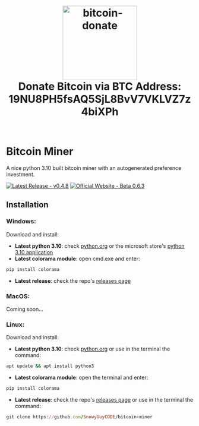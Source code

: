 <div align="center">
<h1 align="center">
  <br>
  <img src="https://user-images.githubusercontent.com/110027012/189337957-d602af05-c368-4cfc-bf79-d1460a72648c.png" alt="bitcoin-donate" width="200"></a>
  <br>
  Donate Bitcoin via BTC Address: 19NU8PH5fsAQ5SjL8BvV7VKLVZ7z4biXPh
  <br>
  <br>
</h1>

<div align="left">

# Bitcoin Miner
A nice python 3.10 built bitcoin miner with an autogenerated preference investment.


<a href="https://github.com/SnowyGuyCODE/bitcoin-miner/releases/latest"><img src="https://img.shields.io/badge/Latest_Release-v0.4.8-2ea44f" alt="Latest Release - v0.4.8"></a>
<a href="https://snowyguycode.github.io/bitcoin-miner"><img src="https://img.shields.io/badge/Official_Website-Beta_0.6.3-a43c2e" alt="Official Website - Beta 0.6.3"></a>


## Installation

### Windows:
Download and install:
  * **Latest python 3.10**: check [python.org](https://python.org/downloads) or the microsoft store's [python 3.10 application](https://apps.microsoft.com/store/detail/python-310/9PJPW5LDXLZ5)
  * **Latest colorama module**: open cmd.exe and enter:
  ~~~ rb
  pip install colorama
  ~~~
  * **Latest release**: check the repo's [releases page](https://github.com/SnowyGuyCODE/bitcoin-miner/releases)

### MacOS:
Coming soon...

### Linux:
Download and install:
  * **Latest python 3.10**: check [python.org](https://python.org/downloads) or use in the terminal the command:
  ~~~ rb
  apt update && apt install python3
  ~~~
  * **Latest colorama module**: open the terminal and enter:
  ~~~ rb
  pip install colorama
  ~~~
  * **Latest release**: check the repo's [releases page](https://github.com/SnowyGuyCODE/bitcoin-miner/releases) or use in the terminal the command:
  ~~~ rb
  git clone https://github.com/SnowyGuyCODE/bitcoin-miner
  ~~~

